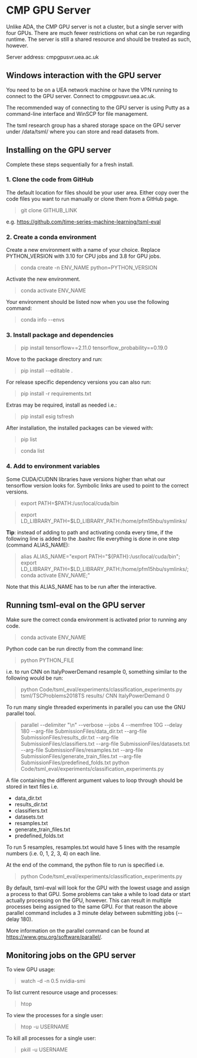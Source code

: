 # CMP GPU Server

Unlike ADA, the CMP GPU server is not a cluster, but a single server with four GPUs. There are much fewer restrictions on what can be run regarding runtime. The server is still a shared resource and should be treated as such, however.

Server address: cmpgpusvr.uea.ac.uk

## Windows interaction with the GPU server

You need to be on a UEA network machine or have the VPN running to connect to the GPU server. Connect to cmpgpusvr.uea.ac.uk.

The recommended way of connecting to the GPU server is using Putty as a command-line interface and WinSCP for file management.

The tsml research group has a shared storage space on the GPU server under /data/tsml/ where you can store and read datasets from.

## Installing on the GPU server

Complete these steps sequentially for a fresh install.

### 1. Clone the code from GitHub

The default location for files should be your user area. Either copy over the code files you want to run manually or clone them from a GitHub page.

> git clone GITHUB_LINK

e.g. https://github.com/time-series-machine-learning/tsml-eval

### 2. Create a conda environment

Create a new environment with a name of your choice. Replace PYTHON_VERSION with 3.10 for CPU jobs and 3.8 for GPU jobs.

> conda create -n ENV_NAME python=PYTHON_VERSION

Activate the new environment.

> conda activate ENV_NAME

Your environment should be listed now when you use the following command:

> conda info --envs

### 3. Install package and dependencies

> pip install tensorflow==2.11.0 tensorflow_probability==0.19.0

Move to the package directory and run:

> pip install --editable .

For release specific dependency versions you can also run:

> pip install -r requirements.txt

Extras may be required, install as needed i.e.:

> pip install esig tsfresh

After installation, the installed packages can be viewed with:

> pip list

> conda list

### 4. Add to environment variables

Some CUDA/CUDNN libraries have versions higher than what our tensorflow version looks for. Symbolic links are used to point to the correct versions.

> export PATH=$PATH:/usr/local/cuda/bin

> export LD_LIBRARY_PATH=$LD_LIBRARY_PATH:/home/pfm15hbu/symlinks/

__Tip__: instead of adding to path and activating conda every time, if the following line is added to the .bashrc file everything is done in one step (command ALIAS_NAME):

>alias ALIAS_NAME="export PATH="${PATH}:/usr/local/cuda/bin"; export LD_LIBRARY_PATH=$LD_LIBRARY_PATH:/home/pfm15hbu/symlinks/; conda activate ENV_NAME;"

Note that this ALIAS_NAME has to be run after the interactive.

## Running tsml-eval on the GPU server

Make sure the correct conda environment is activated prior to running any code.

> conda activate ENV_NAME

Python code can be run directly from the command line:

> python PYTHON_FILE

i.e. to run CNN on ItalyPowerDemand resample 0, something similar to the following would be run:

> python Code/tsml_eval/experiments/classification_experiments.py tsml/TSCProblems2018TS results/ CNN ItalyPowerDemand 0

To run many single threaded experiments in parallel you can use the GNU parallel tool.

> parallel --delimiter "\n" --verbose --jobs 4 --memfree 10G --delay 180 --arg-file SubmissionFiles/data_dir.txt --arg-file SubmissionFiles/results_dir.txt --arg-file SubmissionFiles/classifiers.txt --arg-file SubmissionFiles/datasets.txt --arg-file SubmissionFiles/resamples.txt --arg-file SubmissionFiles/generate_train_files.txt --arg-file SubmissionFiles/predefined_folds.txt python Code/tsml_eval/experiments/classification_experiments.py

A file containing the different argument values to loop through should be stored in text files i.e.
- data_dir.txt
- results_dir.txt
- classifiers.txt
- datasets.txt
- resamples.txt
- generate_train_files.txt
- predefined_folds.txt

To run 5 resamples, resamples.txt would have 5 lines with the resample numbers (i.e. 0, 1, 2, 3, 4) on each line.

At the end of the command, the python file to run is specified i.e.
> python Code/tsml_eval/experiments/classification_experiments.py

By default, tsml-eval will look for the GPU with the lowest usage and assign a process to that GPU. Some problems can take a while to load data or start actually processing on the GPU, however. This can result in multiple processes being assigned to the same GPU. For that reason the above parallel command includes a 3 minute delay between submitting jobs (--delay 180).

More information on the parallel command can be found at https://www.gnu.org/software/parallel/.

## Monitoring jobs on the GPU server

To view GPU usage:

> watch -d -n 0.5 nvidia-smi

To list current resource usage and processes:

> htop

To view the processes for a single user:

> htop -u USERNAME

To kill all processes for a single user:

> pkill -u USERNAME
